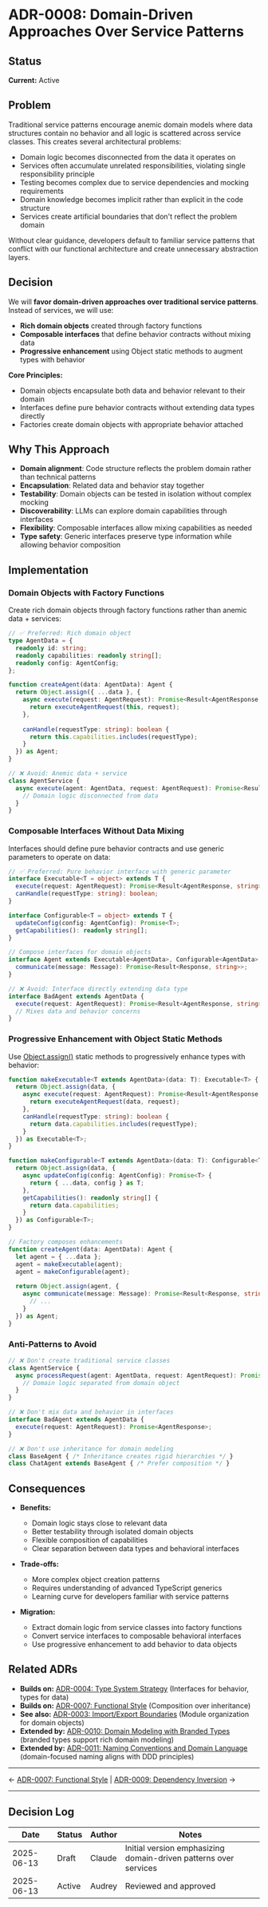 # ADR-0008: Domain-Driven Approaches Over Service Patterns

## Status

**Current:** Active

## Problem

Traditional service patterns encourage anemic domain models where data structures contain no behavior and all logic is scattered across service classes. This creates several architectural problems:

- Domain logic becomes disconnected from the data it operates on
- Services often accumulate unrelated responsibilities, violating single responsibility principle
- Testing becomes complex due to service dependencies and mocking requirements
- Domain knowledge becomes implicit rather than explicit in the code structure
- Services create artificial boundaries that don't reflect the problem domain

Without clear guidance, developers default to familiar service patterns that conflict with our functional architecture and create unnecessary abstraction layers.

## Decision

We will **favor domain-driven approaches over traditional service patterns**. Instead of services, we will use:

- **Rich domain objects** created through factory functions
- **Composable interfaces** that define behavior contracts without mixing data
- **Progressive enhancement** using Object static methods to augment types with behavior

**Core Principles:**

- Domain objects encapsulate both data and behavior relevant to their domain
- Interfaces define pure behavior contracts without extending data types directly
- Factories create domain objects with appropriate behavior attached

## Why This Approach

- **Domain alignment**: Code structure reflects the problem domain rather than technical patterns
- **Encapsulation**: Related data and behavior stay together
- **Testability**: Domain objects can be tested in isolation without complex mocking
- **Discoverability**: LLMs can explore domain capabilities through interfaces
- **Flexibility**: Composable interfaces allow mixing capabilities as needed
- **Type safety**: Generic interfaces preserve type information while allowing behavior composition

## Implementation

### Domain Objects with Factory Functions

Create rich domain objects through factory functions rather than anemic data + services:

```typescript
// ✅ Preferred: Rich domain object
type AgentData = {
  readonly id: string;
  readonly capabilities: readonly string[];
  readonly config: AgentConfig;
};

function createAgent(data: AgentData): Agent {
  return Object.assign({ ...data }, {
    async execute(request: AgentRequest): Promise<Result<AgentResponse, string>> {
      return executeAgentRequest(this, request);
    },
    
    canHandle(requestType: string): boolean {
      return this.capabilities.includes(requestType);
    }
  }) as Agent;
}

// ❌ Avoid: Anemic data + service
class AgentService {
  async execute(agent: AgentData, request: AgentRequest): Promise<Result<AgentResponse, string>> {
    // Domain logic disconnected from data
  }
}
```

### Composable Interfaces Without Data Mixing

Interfaces should define pure behavior contracts and use generic parameters to operate on data:

```typescript
// ✅ Preferred: Pure behavior interface with generic parameter
interface Executable<T = object> extends T {
  execute(request: AgentRequest): Promise<Result<AgentResponse, string>>;
  canHandle(requestType: string): boolean;
}

interface Configurable<T = object> extends T {
  updateConfig(config: AgentConfig): Promise<T>;
  getCapabilities(): readonly string[];
}

// Compose interfaces for domain objects
interface Agent extends Executable<AgentData>, Configurable<AgentData> {
  communicate(message: Message): Promise<Result<Response, string>>;
}

// ❌ Avoid: Interface directly extending data type
interface BadAgent extends AgentData {
  execute(request: AgentRequest): Promise<Result<AgentResponse, string>>;
  // Mixes data and behavior concerns
}
```

### Progressive Enhancement with Object Static Methods

Use [Object.assign()](https://developer.mozilla.org/en-US/docs/Web/JavaScript/Reference/Global_Objects/Object/assign) static methods to progressively enhance types with behavior:

```typescript
function makeExecutable<T extends AgentData>(data: T): Executable<T> {
  return Object.assign(data, {
    async execute(request: AgentRequest): Promise<Result<AgentResponse, string>> {
      return executeAgentRequest(data, request);
    },
    canHandle(requestType: string): boolean {
      return data.capabilities.includes(requestType);
    }
  }) as Executable<T>;
}

function makeConfigurable<T extends AgentData>(data: T): Configurable<T> {
  return Object.assign(data, {
    async updateConfig(config: AgentConfig): Promise<T> {
      return { ...data, config } as T;
    },
    getCapabilities(): readonly string[] {
      return data.capabilities;
    }
  }) as Configurable<T>;
}

// Factory composes enhancements
function createAgent(data: AgentData): Agent {
  let agent = { ...data };
  agent = makeExecutable(agent);
  agent = makeConfigurable(agent);
  
  return Object.assign(agent, {
    async communicate(message: Message): Promise<Result<Response, string>> {
      // ...
    }
  }) as Agent;
}
```

### Anti-Patterns to Avoid

```typescript
// ❌ Don't create traditional service classes
class AgentService {
  async processRequest(agent: AgentData, request: AgentRequest): Promise<AgentResponse> {
    // Domain logic separated from domain object
  }
}

// ❌ Don't mix data and behavior in interfaces
interface BadAgent extends AgentData {
  execute(request: AgentRequest): Promise<AgentResponse>;
}

// ❌ Don't use inheritance for domain modeling
class BaseAgent { /* Inheritance creates rigid hierarchies */ }
class ChatAgent extends BaseAgent { /* Prefer composition */ }
```

## Consequences

- **Benefits:**
  - Domain logic stays close to relevant data
  - Better testability through isolated domain objects
  - Flexible composition of capabilities
  - Clear separation between data types and behavioral interfaces

- **Trade-offs:**
  - More complex object creation patterns
  - Requires understanding of advanced TypeScript generics
  - Learning curve for developers familiar with service patterns

- **Migration:**
  - Extract domain logic from service classes into factory functions
  - Convert service interfaces to composable behavioral interfaces
  - Use progressive enhancement to add behavior to data objects

## Related ADRs

- **Builds on:** [ADR-0004: Type System Strategy](0004-type-strategy.md) (Interfaces for behavior, types for data)
- **Builds on:** [ADR-0007: Functional Style](0007-functional-style.md) (Composition over inheritance)
- **See also:** [ADR-0003: Import/Export Boundaries](0003-boundaries-and-dependencies.md) (Module organization for domain objects)
- **Extended by:** [ADR-0010: Domain Modeling with Branded Types](0010-domain-modelling.md) (branded types support rich domain modeling)
- **Extended by:** [ADR-0011: Naming Conventions and Domain Language](0011-naming-conventions.md) (domain-focused naming aligns with DDD principles)

---

← [ADR-0007: Functional Style](0007-functional-style.md) | [ADR-0009: Dependency Inversion](0009-dependency-inversion.md) →

---

## Decision Log

| Date | Status | Author | Notes |
|------|--------|--------|-------|
| 2025-06-13 | Draft | Claude | Initial version emphasizing domain-driven patterns over services |
| 2025-06-13 | Active | Audrey | Reviewed and approved |
